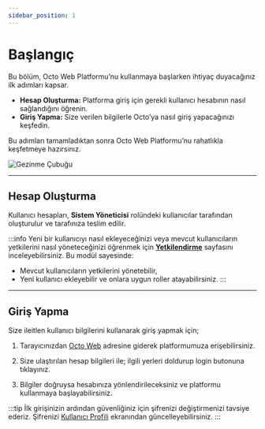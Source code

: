```yaml
---
sidebar_position: 1
---
```

# Başlangıç

Bu bölüm, Octo Web Platformu’nu kullanmaya başlarken ihtiyaç duyacağınız ilk adımları kapsar.

- **Hesap Oluşturma:** Platforma giriş için gerekli kullanıcı hesabının nasıl sağlandığını öğrenin.
- **Giriş Yapma:** Size verilen bilgilerle Octo’ya nasıl giriş yapacağınızı keşfedin.

Bu adımları tamamladıktan sonra Octo Web Platformu’nu rahatlıkla keşfetmeye hazırsınız.

![Gezinme Çubuğu](./assets/login.png)

---

## Hesap Oluşturma

Kullanıcı hesapları, **Sistem Yöneticisi** rolündeki kullanıcılar tarafından oluşturulur ve tarafınıza teslim edilir.

:::info
Yeni bir kullanıcıyı nasıl ekleyeceğinizi veya mevcut kullanıcıların yetkilerini nasıl yöneteceğinizi öğrenmek için **[Yetkilendirme](/docs/octo-web/Yetkilendirme/index.md)** sayfasını inceleyebilirsiniz. Bu modül sayesinde:

- Mevcut kullanıcıların yetkilerini yönetebilir,
- Yeni kullanıcı ekleyebilir ve onlara uygun roller atayabilirsiniz.
:::

--- 

## Giriş Yapma

Size ileitlen kullanıcı bilgilerini kullanarak giriş yapmak için;

1. Tarayıcınızdan [Octo Web](https://demo.renium.app) adresine giderek platformumuza erişebilirsiniz.

2. Size ulaştırılan hesap bilgileri ile; ilgili yerleri doldurup login butonuna tıklayınız. 

3. Bilgiler doğruysa hesabınıza yönlendirileceksiniz ve platformu kullanmaya başlayabilirsiniz.

:::tip
İlk girişinizin ardından güvenliğiniz için şifrenizi değiştirmenizi tavsiye ederiz. Şifrenizi [Kullanıcı Profili](/docs/octo-web/Başlarken/genel_kullanım.md#kullanıcı-profili) ekranından güncelleyebilirsiniz.
:::
